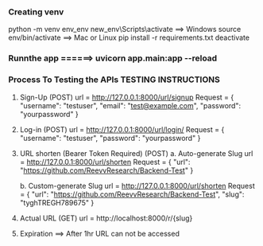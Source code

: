 ### **Creating venv**

python -m venv env_env
new_env\Scripts\activate ==> Windows
source env/bin/activate ==> Mac or Linux
pip install -r requirements.txt
deactivate

### **Runnthe app** ======> uvicorn app.main:app --reload

### **Process To Testing the APIs TESTING INSTRUCTIONS**

1. Sign-Up (POST)
   url = http://127.0.0.1:8000/url/signup
   Request = {
        "username": "testuser",
        "email": "test@example.com",
        "password": "yourpassword"
    }

2. Log-in (POST)
   url = http://127.0.0.1:8000/url/login/
   Request = {
        "username": "testuser",
        "password": "yourpassword"
    }

3. URL shorten (Bearer Token Required) (POST)
   a. Auto-generate Slug
      url = http://127.0.0.1:8000/url/shorten
      Request = {
        "url": "https://github.com/ReevvResearch/Backend-Test"
      }

   b. Custom-generate Slug
      url = http://127.0.0.1:8000/url/shorten
      Request = {
        "url": "https://github.com/ReevvResearch/Backend-Test",
        "slug": "tyghTREGH789675"
      }

4. Actual URL (GET)
   url = http://localhost:8000/r/{slug}

5. Expiration ==> After 1hr URL can not be accessed 
